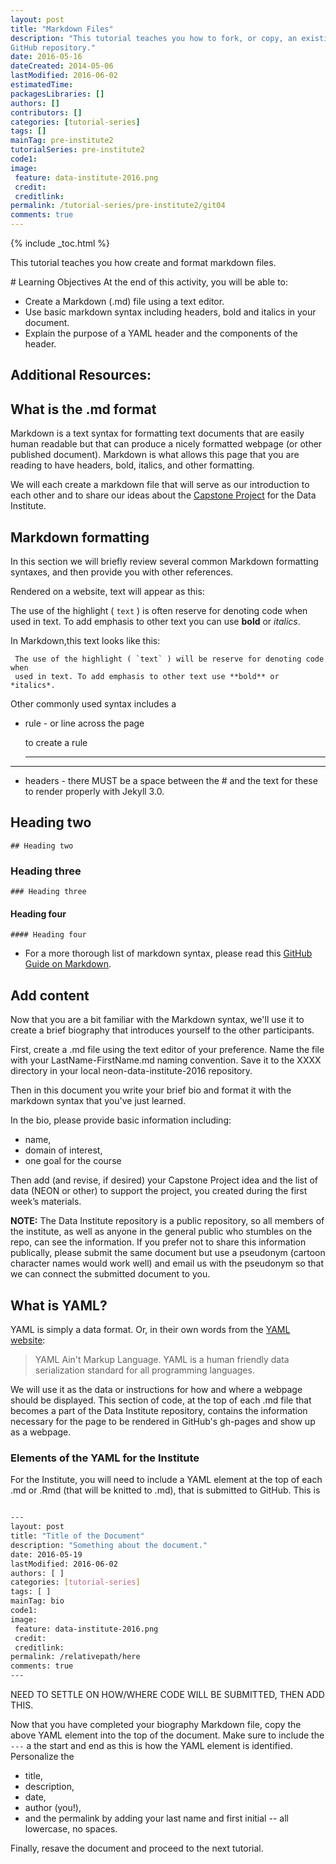 ```yaml
---
layout: post
title: "Markdown Files"
description: "This tutorial teaches you how to fork, or copy, an existing 
GitHub repository."
date: 2016-05-16
dateCreated: 2014-05-06
lastModified: 2016-06-02
estimatedTime: 
packagesLibraries: []
authors: []
contributors: []
categories: [tutorial-series]
tags: []
mainTag: pre-institute2
tutorialSeries: pre-institute2
code1: 
image:
 feature: data-institute-2016.png
 credit:
 creditlink:
permalink: /tutorial-series/pre-institute2/git04
comments: true
---
```


{% include _toc.html %}

This tutorial teaches you how create and format markdown files.

<div id="objectives" markdown="1">
# Learning Objectives
At the end of this activity, you will be able to: 

* Create a Markdown (.md) file using a text editor. 
* Use basic markdown syntax including headers, bold and italics in your document.
* Explain the purpose of a YAML header and the components of the header.


## Additional Resources: 


</div>

## What is the .md format

Markdown is a text syntax for formatting text documents that are easily human
readable but that can produce a nicely formatted webpage (or other published 
document). Markdown is what allows this page that you are reading to have 
headers, bold, italics, and other formatting. 

We will each create a markdown file that will serve as our introduction to each 
other and to share our ideas about the 
<a href="{{ site.baseurl }}/tutorial-series/capstone" target="_blank">Capstone Project</a> 
for the Data Institute. 

## Markdown formatting

In this section we will briefly review several common Markdown formatting 
syntaxes, and then provide you with other references. 

Rendered on a website, text will appear as this: 

The use of the highlight ( `text` ) is often reserve for denoting code when used
in text. To add emphasis to other text you can use **bold** or *italics*. 

In Markdown,this text looks like this: 

	 The use of the highlight ( `text` ) will be reserve for denoting code when
	 used in text. To add emphasis to other text use **bold** or *italics*. 

Other commonly used syntax includes a 

* rule - or line across the page 

	 to create a rule
	 ***

***

* headers - there MUST be a space between the # and the text for these to render 
properly with Jekyll 3.0.

## Heading two
	## Heading two

### Heading three
	### Heading three 

#### Heading four
	#### Heading four 


* For a more thorough list of markdown syntax, please read this 
<a href="https://guides.github.com/features/mastering-markdown/" target="_blank">GitHub Guide on Markdown</a>. 


## Add content
Now that you are a bit familiar with the Markdown syntax, we'll use it to create 
a brief biography that introduces yourself to the other participants.

First, create a .md file using the text editor of your preference. Name the file with 
your LastName-FirstName.md naming convention. Save it to the XXXX directory in 
your local neon-data-institute-2016 repository.

Then in this document you write your brief bio and format it with the markdown
syntax that you've just learned. 

In the bio, please provide basic information including:

* name,
* domain of interest, 
* one goal for the course

Then add (and revise, if desired) your Capstone Project idea and the 
list of data (NEON or other) to support the project, you created during the 
first week’s materials. 

**NOTE:** The Data Institute repository is a public repository, so all members of 
the institute, as well as anyone in the general public who stumbles on the repo, 
can see the information. If you prefer not to share this information publically, 
please submit the same document but use a pseudonym (cartoon character names 
would work well) and email us with the pseudonym so that we can connect the 
submitted document to you. 


## What is YAML?

YAML is simply a data format. Or, in their own words from the 
<a href="http://www.yaml.org/" target="_blank">YAML website</a>: 

> YAML Ain't Markup Language. YAML is a human friendly data serialization 
standard for all programming languages.

We will use it as the data or instructions for how and where a webpage should be
displayed. This section of code, at the top of each .md file that becomes a 
part of the Data Institute repository, contains the information necessary for the 
page to be rendered in GitHub's gh-pages and show up as a webpage.  


### Elements of the YAML for the Institute

For the Institute, you will need to include a YAML element at the top of each 
.md or .Rmd (that will be knitted to .md), that is submitted to GitHub. This is

```bash

---
layout: post
title: "Title of the Document"
description: "Something about the document."
date: 2016-05-19
lastModified: 2016-06-02
authors: [ ]
categories: [tutorial-series]
tags: [ ]
mainTag: bio
code1: 
image:
 feature: data-institute-2016.png
 credit:
 creditlink:
permalink: /relativepath/here
comments: true
---

```

NEED TO SETTLE ON HOW/WHERE CODE WILL BE SUBMITTED, THEN ADD THIS. 


Now that you have completed your biography Markdown file, copy the above YAML
element into the top of the document. Make sure to include the `---` a the start
and end as this is how the YAML element is identified. Personalize the

* title, 
* description,
* date, 
* author (you!), 
* and the permalink by adding your last name and first initial -- all lowercase, 
no spaces. 

Finally, resave the document and proceed to the next tutorial.  

